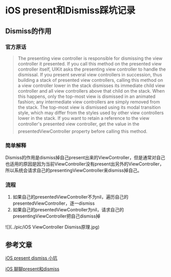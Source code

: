 # iOS present和Dismiss踩坑记录
## Dismiss的作用
### 官方原话
> The presenting view controller is responsible for dismissing the view controller it presented. If you call this method on the presented view controller itself, UIKit asks the presenting view controller to handle the dismissal.
If you present several view controllers in succession, thus building a stack of presented view controllers, calling this method on a view controller lower in the stack dismisses its immediate child view controller and all view controllers above that child on the stack. When this happens, only the top-most view is dismissed in an animated fashion; any intermediate view controllers are simply removed from the stack. The top-most view is dismissed using its modal transition style, which may differ from the styles used by other view controllers lower in the stack.
If you want to retain a reference to the view controller's presented view controller, get the value in the presentedViewController property before calling this method.

### 简单解释
Dismiss的作用是dismiss掉自己present出来的ViewController，但是通常对自己也适用的原因是因为当前ViewController没有present出另外的ViewController，所以系统会请求自己的presentingViewController来dismiss掉自己。

### 流程

1. 如果自己的presentedViewController不为nil，遍历自己的presentedViewController，逐一dismiss
2. 如果自己的presentedViewController为nil，请求自己的presentingViewController把自己dismiss掉

![](../pic/iOS ViewController Dismiss原理.jpg)


## 参考文章
[iOS present dismiss 小坑](https://www.jianshu.com/p/a1db4af31953)

[iOS 聊聊present和dismiss](https://www.jianshu.com/p/455d5f0b3656)